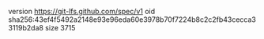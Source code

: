 version https://git-lfs.github.com/spec/v1
oid sha256:43ef4f5492a2148e93e96eda60e3978b70f7224b8c2c2fb43cecca33119b2da8
size 3715

